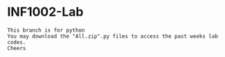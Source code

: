 # INF1002-Lab
	This branch is for python
	You may download the "All.zip".py files to access the past weeks lab codes.
 	Cheers

